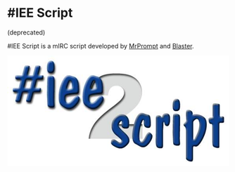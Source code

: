 #IEE Script
===========

(deprecated)

#IEE Script is a mIRC script developed by [MrPrompt](https://github.com/mrprompt) and [Blaster](https://github.com/fmpinheiro).

![logo](script/img/_iee_script_2.jpg)
